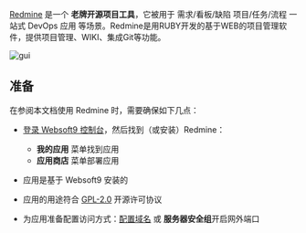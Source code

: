 [Redmine](https://www.redmine.org/) 是一个 **老牌开源项目工具**，它被用于 需求/看板/缺陷 项目/任务/流程 一站式 DevOps 应用  等场景。Redmine是用RUBY开发的基于WEB的项目管理软件，提供项目管理、WIKI、集成Git等功能。


![gui](https://libs.websoft9.com/Websoft9/DocsPicture/zh/redmine/redmine-gui-websoft9.jpg)


## 准备

在参阅本文档使用 Redmine 时，需要确保如下几点：

- [登录 Websoft9 控制台](./login-console)，然后找到（或安装）Redmine：
  - **我的应用** 菜单找到应用 
  - **应用商店** 菜单部署应用

- 应用是基于 Websoft9 安装的


- 应用的用途符合 [GPL-2.0](https://opensource.org/licenses/GPL-2.0) 开源许可协议


- 为应用准备配置访问方式：[配置域名](./domain-set) 或 **服务器安全组**开启网外端口